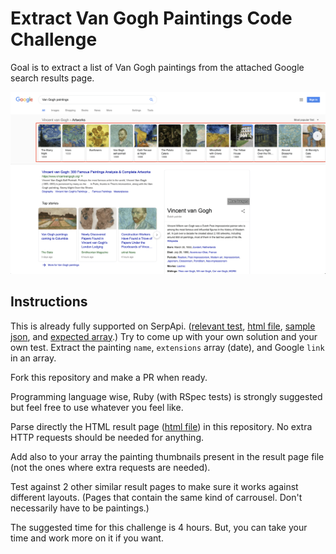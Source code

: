 # Extract Van Gogh Paintings Code Challenge

Goal is to extract a list of Van Gogh paintings from the attached Google search results page.

![Van Gogh paintings](https://github.com/serpapi/code-challenge/blob/master/files/van-gogh-paintings.png?raw=true "Van Gogh paintings")

## Instructions

This is already fully supported on SerpApi. ([relevant test], [html file], [sample json], and [expected array].)
Try to come up with your own solution and your own test.
Extract the painting `name`, `extensions` array (date), and Google `link` in an array.

Fork this repository and make a PR when ready.

Programming language wise, Ruby (with RSpec tests) is strongly suggested but feel free to use whatever you feel like.

Parse directly the HTML result page ([html file]) in this repository. No extra HTTP requests should be needed for anything.

[relevant test]: https://github.com/serpapi/test-knowledge-graph-desktop/blob/master/spec/knowledge_graph_claude_monet_paintings_spec.rb
[sample json]: https://raw.githubusercontent.com/serpapi/code-challenge/master/files/van-gogh-paintings.json
[html file]: https://raw.githubusercontent.com/serpapi/code-challenge/master/files/van-gogh-paintings.html
[expected array]: https://raw.githubusercontent.com/serpapi/code-challenge/master/files/expected-array.json

Add also to your array the painting thumbnails present in the result page file (not the ones where extra requests are needed). 

Test against 2 other similar result pages to make sure it works against different layouts. (Pages that contain the same kind of carrousel. Don't necessarily have to be paintings.)

The suggested time for this challenge is 4 hours. But, you can take your time and work more on it if you want.
